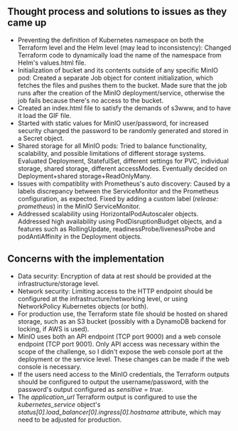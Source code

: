 ## Thought process and solutions to issues as they came up

* Preventing the definition of Kubernetes namespace on both the Terraform level and the Helm level (may lead to inconsistency): Changed Terraform code to dynamically load the name of the namespace from Helm's values.html file.  
* Initialization of bucket and its contents outside of any specific MinIO pod: Created a separate Job object for content initialization, which fetches the files and pushes them to the bucket. Made sure that the job runs after the creation of the MinIO deployment/service, otherwise the job fails because there's no access to the bucket.
* Created an index.html file to satisfy the demands of s3www, and to have it load the GIF file.
* Started with static values for MinIO user/password, for increased security changed the password to be randomly generated and stored in a Secret object.
* Shared storage for all MinIO pods: Tried to balance functionality, scalability, and possible limitations of different storage systems. Evaluated Deployment, StatefulSet, different settings for PVC, individual storage, shared storage, different accessModes. Eventually decided on Deployment+shared storage+ReadOnlyMany.
* Issues with compatiblity with Prometheus's auto discovery: Caused by a labels discrepancy between the ServiceMonitor and the Prometheus configuration, as expected. Fixed by adding a custom label (*release: prometheus*) in the MinIO ServiceMonitor.
* Addressed scalability using HorizontalPodAutoscaler objects. Addressed high availability using PodDisruptionBudget objects, and a features such as RollingUpdate, readinessProbe/livenessProbe and podAntiAffinity in the Deployment objects.

## Concerns with the implementation

* Data security: Encryption of data at rest should be provided at the infrastructure/storage level.
* Network security: Limiting access to the HTTP endpoint should be configured at the infrastructure/networking level, or using NetworkPolicy Kubernetes objects (or both).
* For production use, the Terraform state file should be hosted on shared storage, such as an S3 bucket (possibly with a DynamoDB backend for locking, if AWS is used).
* MinIO uses both an API endpoint (TCP port 9000) and a web console endpoint (TCP port 9001). Only API access was necessary within the scope of the challenge, so I didn't expose the web console port at the deployment or the service level. These changes can be made if the web console is necessary.
* If the users need access to the MinIO credentials, the Terraform outputs should be configured to output the username/password, with the password's output configured as *sensitive = true*.
* The *application_url* Terraform output is configured to use the *kubernetes_service* object's *status[0].load_balancer[0].ingress[0].hostname* attribute, which may need to be adjusted for production.
  
